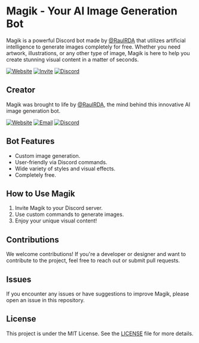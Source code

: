 # Magik - Your AI Image Generation Bot

Magik is a powerful Discord bot made by [@RaulRDA](https://github.com/raulrda) that utilizes artificial intelligence to generate images completely for free. Whether you need artwork, illustrations, or any other type of image, Magik is here to help you create stunning visual content in a matter of seconds.

[![Website](https://img.shields.io/badge/Website-magik.raulrda.com-%234285F4?logo=Google%20Chrome)](https://magik.raulrda.com)
[![Invite](https://img.shields.io/badge/Invite-Magik-%2300AC47?logo=google%20chat)](https://discord.com/oauth2/authorize?client_id=1154411860372754523&scope=bot%20applications.commands&permissions=414531832896)
[![Discord](https://img.shields.io/badge/Discord-Magik%236096-5865f2?logo=discord&label=Discord)](https://discord.gg/KxkptEEHyH)

## Creator

Magik was brought to life by [@RaulRDA](https://github.com/raulrda), the mind behind this innovative AI image generation bot.

[![Website](https://img.shields.io/badge/Website-raulrda.com-%234285F4?logo=Google%20Chrome)](https://www.raulrda.com)
[![Email](https://img.shields.io/badge/Discord-hey%40raulrda.com-%23F06B66?logo=mailgun&label=Email)](mailto:hey@raulrda.com)
[![Discord](https://img.shields.io/badge/Discord-Raul__RDA-5865f2?logo=discord&label=Discord)](https://discord.com/users/716962731785191444)

## Bot Features

- Custom image generation.
- User-friendly via Discord commands.
- Wide variety of styles and visual effects.
- Completely free.

## How to Use Magik

1. Invite Magik to your Discord server.
2. Use custom commands to generate images.
3. Enjoy your unique visual content!

## Contributions

We welcome contributions! If you're a developer or designer and want to contribute to the project, feel free to reach out or submit pull requests.

## Issues

If you encounter any issues or have suggestions to improve Magik, please open an issue in this repository.

## License

This project is under the MIT License. See the [LICENSE](LICENSE) file for more details.
